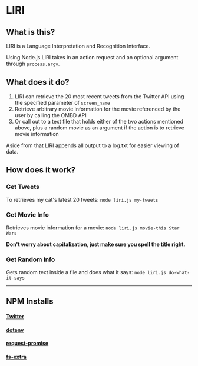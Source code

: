 #  LIRI

  

## What is this?

  LIRI is a Language Interpretation and Recognition Interface.

Using Node.js LIRI takes in an action request and an optional argument through `process.argv`.

## What does it do?
 

 1. LIRI can retrieve the 20 most recent tweets from the Twitter API using the specified parameter of `screen_name` 
 2. Retrieve arbitrary movie information for the movie referenced by the user  by calling the OMBD API
 3. Or call out to a text file that holds either of the two actions mentioned above, plus a random movie as an argument if the action is to retrieve movie information

Aside from that LIRI appends all output to a log.txt for easier viewing of data.

##  How does it work?

###  Get Tweets

To retrieves my cat's latest 20 tweets:
`node liri.js my-tweets`

 ###  Get Movie Info

Retrieves movie information for a movie:
`node liri.js movie-this Star Wars`

 **Don't worry about capitalization, just make sure you spell the title right.**

###  Get Random Info

Gets random text inside a file and does what it says:
`node liri.js do-what-it-says`


----------


##  NPM Installs

####  [Twitter](https://www.npmjs.com/package/twitter)

####  [dotenv](https://www.npmjs.com/package/dotenv)

####  [request-promise](https://www.npmjs.com/package/request-promise)

####  [fs-extra](https://www.npmjs.com/package/fs-extra)
